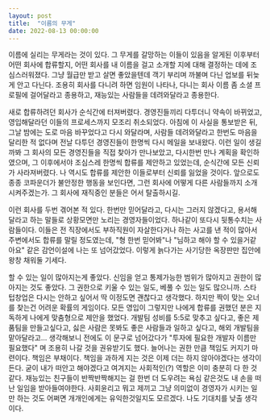 ```yaml
---
layout: post
title:  "이름의 무게"
date: 2022-08-13 00:00:00
---
```


이름에 실리는 무게라는 것이 있다. 그 무게를 갈망하는 이들이 있음을 알게된 이후부터 어떤 회사에 합류할지, 어떤 회사를 내 이름을 걸고 소개할 지에 대해 결정하는 데에 조심스러워졌다. 그냥 월급만 받고 살면 좋았을텐데 객기 부리며 까불며 다닌 업보를 뒤늦게 안고 다닌다. 조용히 회사를 다니려 하면 임원이 나타나, 다니는 회사 이름 좀 소셜 프로필에 걸어달라고 종용하고, 재능있는 사람들을 데려와달라고 종용한다. 

새로 합류하려던 회사가 순식간에 터져버렸다. 경영진들끼리 다투더니 약속이 바뀌었고, 영입해달라던 이들의 프로세스까지 모조리 취소되었다. 아침에 이 사실을 통보받은 뒤, 그날 밤에는 도로 마음 바꾸었다고 다시 와달라며, 사람들 데려와달라고 한번도 마음을 달리한 적 없다며 전날 다투던 경영진들이 한명씩 다시 메일을 보내왔다. 이런 일이 생길까봐 그 회사의 모든 경영진들을 직접 찾아가 만나보았고, 다시한번 만나 계획을 확인하였으며, 그 이후에서야 조심스레 한명씩 합류를 제안하고 있었는데, 순식간에 모든 신뢰가 사라져버렸다. 나 역시도 합류를 제안한 이들로부터 신뢰를 잃었을 것이다. 앞으로도 종종 코파운더가 불안정한 행동을 보인다면, 그런 회사에 어떻게 다른 사람들까지 소개시켜주겠는가. 그 회사에 재직중인 분들은 어서 탈출하시길.

이런 회사를 두번 겪어본 적 있다. 한번만 믿어달라고, 다시는 그러지 않겠다고, 용서해달라고 하는 말들로 상황모면만 노리는 경영자들이었다. 하나같이 또다시 뒷통수치는 사람들이다. 이들은 전 직장에서도 부하직원이 자살한다거나 하는 사고를 낸 적이 많아서 주변에서도 합류를 말릴 정도였는데, "형 한번 믿어봐"나 "님하고 해야 할 수 있을거같아요" 같은 감언이설에 나는 또 넘어갔었다. 이렇게 늙다가는 사기당한 옥장판만 집안에 왕창 채워둘 기세다.

할 수 있는 일이 많아지는게 좋았다. 신임을 얻고 통제가능한 범위가 많아지고 권한이 많아지는 것도 좋았다. 그 권한으로 키울 수 있는 일도, 베풀 수 있는 일도 많으니까. 스타텁창업은 다시는 안하고 싶어서 딱 이정도면 괜찮다고 생각했다. 하지만 짝이 맞는 오너를 찾는건 어려운 확률의 게임이다. 모든 영입이 그렇지만 나에게 합류를 권했던 분은 지독하게 나에게 맞춤형으로 제안을 했었다. 개발팀 성비를 5:5로 맞추고 싶다고, 좋은 제품팀을 만들고싶다고, 싫은 사람은 못봐도 좋은 사람들과 일하고 싶다고, 해외 개발팀을 맡아달라고... 생각해보니 전에도 이 문구로 넘어갔다가 "투자에 필요한 개발자 이름만 필요했다" 며 조용히 나갈 것을 권유받기도 했다. 늘어나는 권한 만큼 책임도 커지기 마련이다. 책임은 부채이다. 책임을 과하게 지는 것은 이제 더는 하지 않아야겠다는 생각이 든다. 굳이 내가 떠안고 해야겠다고 여겨지는 사회적인(?) 역할은 이미 충분히 다 한 것 같다. 재능있는 친구들이 반짝반짝해지는 걸 한번 더 도우려는 욕심 같은것도 내 손을 떠난 일임을 받아들여야한다. 사회윤리고 뭐고 제끼고 그냥 의미없이 경영자가 시키는 일만 하는 것도 어쩌면 개개인에게는 유익한것일지도 모르겠다. 나도 기대치를 낮출 생각이다.
